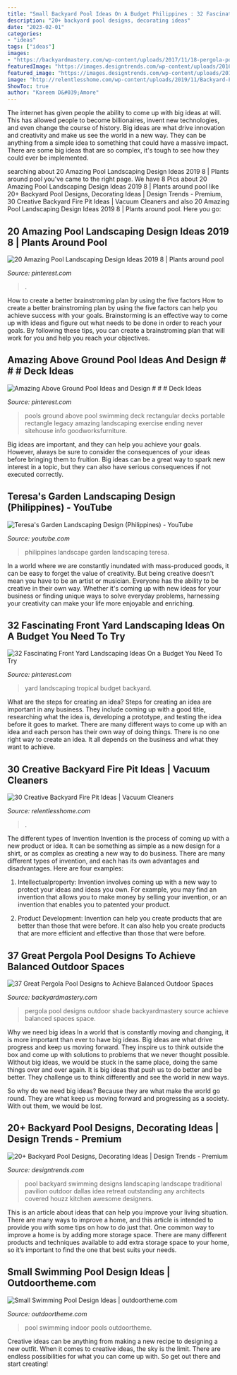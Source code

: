 ```yaml
---
title: "Small Backyard Pool Ideas On A Budget Philippines : 32 Fascinating Front Yard Landscaping Ideas On A Budget You Need To Try"
description: "20+ backyard pool designs, decorating ideas"
date: "2023-02-01"
categories:
- "ideas"
tags: ["ideas"]
images:
- "https://backyardmastery.com/wp-content/uploads/2017/11/18-pergola-pool-designs.jpg"
featuredImage: "https://images.designtrends.com/wp-content/uploads/2016/01/09035145/Backyard-Pool-Landscaping-Ideas.jpg"
featured_image: "https://images.designtrends.com/wp-content/uploads/2016/01/09035145/Backyard-Pool-Landscaping-Ideas.jpg"
image: "http://relentlesshome.com/wp-content/uploads/2019/11/Backyard-Fire-Pit-Ideas.jpg"
ShowToc: true
author: "Kareem D&#039;Amore"
---
```



The internet has given people the ability to come up with big ideas at will. This has allowed people to become billionaires, invent new technologies, and even change the course of history. Big ideas are what drive innovation and creativity and make us see the world in a new way. They can be anything from a simple idea to something that could have a massive impact. There are some big ideas that are so complex, it's tough to see how they could ever be implemented.

	

		
searching about 20 Amazing Pool Landscaping Design Ideas 2019 8 | Plants around pool you've came to the right page. We have 8 Pics about 20 Amazing Pool Landscaping Design Ideas 2019 8 | Plants around pool like 20+ Backyard Pool Designs, Decorating Ideas | Design Trends - Premium, 30 Creative Backyard Fire Pit Ideas | Vacuum Cleaners and also 20 Amazing Pool Landscaping Design Ideas 2019 8 | Plants around pool. Here you go:
		
    
## 20 Amazing Pool Landscaping Design Ideas 2019 8 | Plants Around Pool

<img loading=lazy src="https://i.pinimg.com/736x/a4/f9/17/a4f917cea9444d6f3077dda0f0dab476.jpg" onerror="this.onerror=null;this.src='https://tse1.mm.bing.net/th?id=OIP.zs7WqD7yyXkMtolcMv7E0QHaJ3&amp;pid=15.1';" alt="20 Amazing Pool Landscaping Design Ideas 2019 8 | Plants around pool">

_Source: pinterest.com_

>. 

	

How to create a better brainstroming plan by using the five factors
How to create a better brainstroming plan by using the five factors can help you achieve success with your goals. Brainstorming is an effective way to come up with ideas and figure out what needs to be done in order to reach your goals. By following these tips, you can create a brainstroming plan that will work for you and help you reach your objectives.

    
## Amazing Above Ground Pool Ideas And Design # # # Deck Ideas

<img loading=lazy src="https://i.pinimg.com/736x/43/55/4a/43554ac147860a0f79853f63b1e16482.jpg" onerror="this.onerror=null;this.src='https://tse3.mm.bing.net/th?id=OIP.NEwsqidUtGbOat1X72uO2QHaJ3&amp;pid=15.1';" alt="Amazing Above Ground Pool Ideas and Design # # # Deck Ideas">

_Source: pinterest.com_

>pools ground above pool swimming deck rectangular decks portable rectangle legacy amazing landscaping exercise ending never sitehouse info goodworksfurniture. 

	

Big ideas are important, and they can help you achieve your goals. However, always be sure to consider the consequences of your ideas before bringing them to fruition. Big ideas can be a great way to spark new interest in a topic, but they can also have serious consequences if not executed correctly.

    
## Teresa&#039;s Garden Landscaping Design (Philippines) - YouTube

<img loading=lazy src="http://i.ytimg.com/vi/YHH3mgNtKek/maxresdefault.jpg" onerror="this.onerror=null;this.src='https://tse4.mm.bing.net/th?id=OIP.Z2UW8ibRcGTzijZThS_cKAHaEK&amp;pid=15.1';" alt="Teresa&#039;s Garden Landscaping Design (Philippines) - YouTube">

_Source: youtube.com_

>philippines landscape garden landscaping teresa. 

	

In a world where we are constantly inundated with mass-produced goods, it can be easy to forget the value of creativity. But being creative doesn't mean you have to be an artist or musician. Everyone has the ability to be creative in their own way. Whether it's coming up with new ideas for your business or finding unique ways to solve everyday problems, harnessing your creativity can make your life more enjoyable and enriching.

    
## 32 Fascinating Front Yard Landscaping Ideas On A Budget You Need To Try

<img loading=lazy src="https://i.pinimg.com/736x/33/ff/9d/33ff9db7651db1a19439dbae1255981f.jpg" onerror="this.onerror=null;this.src='https://tse3.mm.bing.net/th?id=OIP.Dp_y5vgdB40A3vPdLpOuRAHaJ3&amp;pid=15.1';" alt="32 Fascinating Front Yard Landscaping Ideas On a Budget You Need To Try">

_Source: pinterest.com_

>yard landscaping tropical budget backyard. 

	

What are the steps for creating an idea?
Steps for creating an idea are important in any business. They include coming up with a good title, researching what the idea is, developing a prototype, and testing the idea before it goes to market. 
There are many different ways to come up with an idea and each person has their own way of doing things. There is no one right way to create an idea. It all depends on the business and what they want to achieve.

    
## 30 Creative Backyard Fire Pit Ideas | Vacuum Cleaners

<img loading=lazy src="http://relentlesshome.com/wp-content/uploads/2019/11/Backyard-Fire-Pit-Ideas.jpg" onerror="this.onerror=null;this.src='https://tse2.mm.bing.net/th?id=OIP.8enleRwxlA0jQifmgd_9ygHaJ3&amp;pid=15.1';" alt="30 Creative Backyard Fire Pit Ideas | Vacuum Cleaners">

_Source: relentlesshome.com_

>. 

	

The different types of Invention
Invention is the process of coming up with a new product or idea. It can be something as simple as a new design for a shirt, or as complex as creating a new way to do business. There are many different types of invention, and each has its own advantages and disadvantages. Here are four examples: 
1. Intellectualproperty: Invention involves coming up with a new way to protect your ideas and ideas you own. For example, you may find an invention that allows you to make money by selling your invention, or an invention that enables you to patented your product. 

2. Product Development: Invention can help you create products that are better than those that were before. It can also help you create products that are more efficient and effective than those that were before. 


    
## 37 Great Pergola Pool Designs To Achieve Balanced Outdoor Spaces

<img loading=lazy src="https://backyardmastery.com/wp-content/uploads/2017/11/18-pergola-pool-designs.jpg" onerror="this.onerror=null;this.src='https://tse3.mm.bing.net/th?id=OIP.8j8IvbXs52Fz5m_9v6FaYgAAAA&amp;pid=15.1';" alt="37 Great Pergola Pool Designs to Achieve Balanced Outdoor Spaces">

_Source: backyardmastery.com_

>pergola pool designs outdoor shade backyardmastery source achieve balanced spaces space. 

	

Why we need big ideas
In a world that is constantly moving and changing, it is more important than ever to have big ideas. Big ideas are what drive progress and keep us moving forward. They inspire us to think outside the box and come up with solutions to problems that we never thought possible.
Without big ideas, we would be stuck in the same place, doing the same things over and over again. It is big ideas that push us to do better and be better. They challenge us to think differently and see the world in new ways.

So why do we need big ideas? Because they are what make the world go round. They are what keep us moving forward and progressing as a society. With out them, we would be lost.

    
## 20+ Backyard Pool Designs, Decorating Ideas | Design Trends - Premium

<img loading=lazy src="https://images.designtrends.com/wp-content/uploads/2016/01/09035145/Backyard-Pool-Landscaping-Ideas.jpg" onerror="this.onerror=null;this.src='https://tse4.mm.bing.net/th?id=OIP.SZF3dToedjPvqWXFrMwjBQHaFD&amp;pid=15.1';" alt="20+ Backyard Pool Designs, Decorating Ideas | Design Trends - Premium">

_Source: designtrends.com_

>pool backyard swimming designs landscaping landscape traditional pavilion outdoor dallas idea retreat outstanding any architects covered houzz kitchen awesome designers. 

	

This is an article about ideas that can help you improve your living situation. There are many ways to improve a home, and this article is intended to provide you with some tips on how to do just that. One common way to improve a home is by adding more storage space. There are many different products and techniques available to add extra storage space to your home, so it’s important to find the one that best suits your needs.

    
## Small Swimming Pool Design Ideas | Outdoortheme.com

<img loading=lazy src="https://www.outdoortheme.com/wp-content/uploads/2015/03/Small-indoor-swimming-pool.jpg" onerror="this.onerror=null;this.src='https://tse2.mm.bing.net/th?id=OIP.Qg83tG42ZU5vpjSfC53hlAHaLJ&amp;pid=15.1';" alt="Small Swimming Pool Design Ideas | outdoortheme.com">

_Source: outdoortheme.com_

>pool swimming indoor pools outdoortheme. 

	

Creative ideas can be anything from making a new recipe to designing a new outfit. When it comes to creative ideas, the sky is the limit. There are endless possibilities for what you can come up with. So get out there and start creating!

